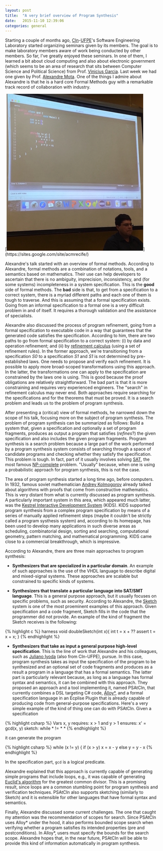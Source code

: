 ```yaml
---
layout: post
title:  "A very brief overview of Program Synthesis"
date:   2015-11-10 12:39:06
categories: general
---
```


Starting a couple of months ago, [CIn](http://www.cin.ufpe.br/)-[UFPE](http://www.ufpe.br)'s Software Engineering Laboratory started organizing  seminars given by its members. The goal is to make laboratory members aware of work being conducted by other members. So far, I've greatly enjoyed these seminars. In one of them, I learned a bit about cloud computing and also about electronic government (which seems to be an area of research that sits between Computer Science and Political Science) from Prof. [Vinicius Garcia](http://viniciusgarcia.com). Last week we had one given by Prof. [Alexandre Mota](https://sites.google.com/site/acmrecife/). One of the things I admire about Alexandre is that he is a hard core Formal Methods guy with a remarkable track record of collaboration with industry.

[![Alexandre Mota presenting PSAtCIn](https://raw.githubusercontent.com/fernandocastor/fernandocastor.github.io/master/images/alexandre.jpg "https://sites.google.com/site/acmrecife/")](https://sites.google.com/site/acmrecife/)

Alexandre's talk started with an overview of formal methods. According to Alexandre, formal methods are a combination of notations, tools, and a semantics based on mathematics. Their use can help developers to ascertain that there is no ambiguity, imprecision, inconsistency, and (for some systems) incompleteness in a system specification. This is the **good** side of formal methods. The **bad** side is that, to get from a specification to a correct system, there is a myriad different paths and each one of them is tough to traverse. And this is assuming that a formal specification exists. Going from an informal specification to a formal one is a very difficult problem in and of itself. It requires a thorough validation and the assistance of specialists.

Alexandre also discussed the process of program refinement, going from a formal specification to executable code in a way that guarantees that the generated code satisfies the specification. According to him, there are two paths to go from formal specification to a correct system: (i) by data and operation refinement; and (ii) by [refinement calculus](http://www.cs.ox.ac.uk/publications/books/PfS/) (using a set of refinement rules). In the former approach, we're transitioning from a specification *S0* to a specification *S1* and *S1* is not determined by pre-established laws. One needs to propose and verify each refinement. It is possible to apply more broad-scoped transformations using this approach. In the latter, the transformations one can apply to the specification are constrained by the laws one is using. This is good because the proof obligations are relatively straightforward. The bad part is that it is more constraining and requires very experienced engineers. The "search" in refinement calculus may never end. Both approaches require searching for the specifications and for the theorems that must be proved. It is a search problem and leads us to the problem of program synthesis.

After presenting a (critical) view of formal methods, he narrowed down the scope of his talk, focusing more on the subject of program synthesis. The problem of program synthesis can be summarized as follows: Build a system that, given a specification and optionally a set of program fragments, produces as output a program that satisfies (*refines*?) the given specification and also includes the given program fragments. Program synthesis is a search problem because a large part of the work performed by a program synthesis system consists of searching through a space of candidate programs and checking whether they satisfy the specification. This problem is tough. In fact, part of it usually involves solving [SAT](https://en.wikipedia.org/wiki/Boolean_satisfiability_problem), the most famous [NP-complete](https://en.wikipedia.org/wiki/NP-completeness) problem. "Usually" because, when one is using a probabilistic approach for program synthesis, this is not the case.

The area of program synthesis started a long time ago, before computers. In 1932, famous soviet mathematician [Andrey Kolmogorov](https://en.wikipedia.org/wiki/Andrey_Kolmogorov) already talked about algorithms with proofs that come from constructive mathematics. This is very distant from what is currently discussed as program synthesis. A particularly important system in this area, which appeared much latter, was the [Kestrel Interactive Development System](http://www.kestrel.edu/home/projects/kids/) (KIDS). KIDS supported program synthesis from a complex program specification by means of a series of manually applied refinement steps (maybe it couldn't be strictly called a program systhesis system) and, according to its homepage, has been used to develop many applications in such diverse areas as scheduling, combinatorial design, sorting and searching, computational geometry, pattern matching, and mathematical programming. KIDS came close to a commercial breakthrough, which is impressive.

According to Alexandre, there are three main approaches to program synthesis:

- **Synthesizers that are specialized in a particular domain**. An example of such approaches is the use of the VHDL language to describe digital and mixed-signal systems. These approaches are scalable but constrained to specific kinds of systems.

- **Synthesizers that translate a particular language into SAT/SMT language**. This is a general purpose approach, but it usually focuses on specific problems, such as security. According to Alexandre, the [Sketch](http://people.csail.mit.edu/asolar/) system is one of the most proeminent examples of this approach. Given specification and a code fragment, Sketch fills in the code that the programmer did not provide. An example of the kind of fragment the Sketch receives is the following:

{% highlight c %}
harness void doubleSketch(int x){
  int t = x + ??
  assert t = x + x;
}
{% endhighlight %}

- **Synthesizers that take as input a general purpose high-level specification**. This is the line of work that Alexandre and his colleagues, such as [Juliano Iyoda](http://www.cin.ufpe.br/~jmi/) (also from CIn-UFPE), pursue. In this case, program synthesis takes as input the specification of the program to be synthesized and an optional set of code fragments and produces as a result a program in a language that has a formal semantics. The latter part is particularly relevant because, as long as a language has formal syntax and semantics, it can be combined with this approach. They proposed an approach and a tool implementing it, named PSAtCIn, that currently combines a DSL targeting C# code, [Alloy*](http://alloy.mit.edu/alloy/hola/), and a formal specification language in an Ecplise Plugin that is already capable of producing code from general-purpose specifications. Here's a very simple example of the kind of thing one can do with PSAtCIn. Given a specification

{% highlight csharp %}
Vars x, y
requires: x > 1 and y > 1
ensures: x' = gcd(x, y)
sketch: while * != *
          *
{% endhighlight  %}

it can generate the program

{% highlight csharp %}
while (x != y) {
  if (x > y)
    x = x - y
  else
    y = y - x
{% endhighlight  %}

In the specification part, ``gcd`` is a logical predicate. 

Alexandre explained that this approach is currently capable of generating simple programs that include loops, e.g., it was capable of generating [Euclid's algorithm](https://en.wikipedia.org/wiki/Euclidean_algorithm) for the greatest common divisor. This is a promising result, since loops are a common stumbling point for program synthesis and verification techniques. PSAtCIn also supports sketching (similarly to Sketch) and it is extensible for other languages that have formal syntax and semantics.

Finally, Alexandre discussed some current challenges. The one that caught my attention was the recommendation of scopes for search. Since PSAtCIn uses Alloy* under the hood, it also performs bounded scope search when verifying whether a program satisfies its intended properties (pre and postconditions). In Alloy*, users must specify the bounds for the search scope. Alexandre hopes that, in the near future, PSAtCIn will be able to provide this kind of information automatically in program synthesis.
